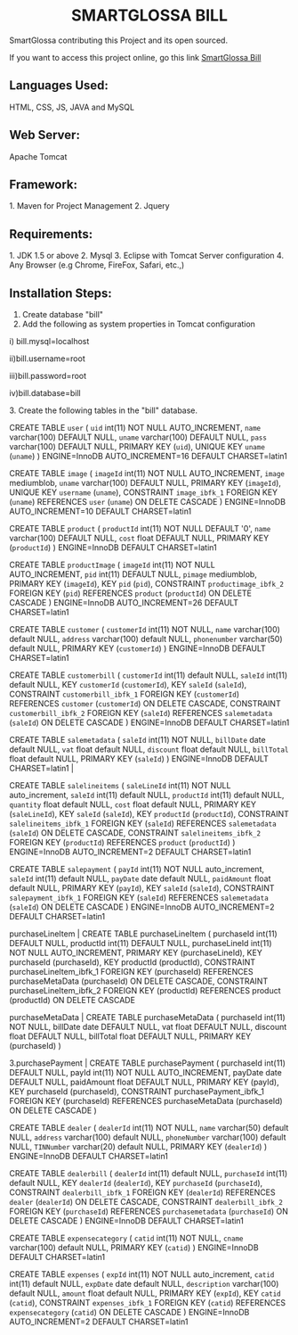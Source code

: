 <center><h1> SMARTGLOSSA BILL </h1> </center>
<p>SmartGlossa contributing this Project and its open sourced.</p>
<p> If you want to access this project online, go this link <a href="http://www.smartglossa.com/bill" target="_blank">SmartGlossa Bill</a>  </p>

<h2>Languages Used:</h2>
HTML, CSS, JS, JAVA and MySQL

<h2>Web Server:</h2>
Apache Tomcat

<h2>Framework:</h2>
1. Maven for Project Management
2. Jquery 

<h2>Requirements:</h2>
1. JDK 1.5 or above
2. Mysql
3. Eclipse with Tomcat Server configuration
4. Any Browser (e.g Chrome, FireFox, Safari, etc.,)

<h2>Installation Steps:</h2>

1. Create database "bill"
2. Add the following as system properties in Tomcat configuration
<p>i) bill.mysql=localhost</p>
<p>ii)bill.username=root</p>
<p>iii)bill.password=root</p>
<p>iv)bill.database=bill</p>
3. Create the following tables in the "bill" database.

CREATE TABLE `user` (
  `uid` int(11) NOT NULL AUTO_INCREMENT,
  `name` varchar(100) DEFAULT NULL,
  `uname` varchar(100) DEFAULT NULL,
  `pass` varchar(100) DEFAULT NULL,
  PRIMARY KEY (`uid`),
  UNIQUE KEY `uname` (`uname`)
) ENGINE=InnoDB AUTO_INCREMENT=16 DEFAULT CHARSET=latin1

CREATE TABLE `image` (
  `imageId` int(11) NOT NULL AUTO_INCREMENT,
  `image` mediumblob,
  `uname` varchar(100) DEFAULT NULL,
  PRIMARY KEY (`imageId`),
  UNIQUE KEY `username` (`uname`),
  CONSTRAINT `image_ibfk_1` FOREIGN KEY (`uname`) REFERENCES `user` (`uname`) ON DELETE CASCADE
) ENGINE=InnoDB AUTO_INCREMENT=10 DEFAULT CHARSET=latin1

CREATE TABLE `product` (
  `productId` int(11) NOT NULL DEFAULT '0',
  `name` varchar(100) DEFAULT NULL,
  `cost` float DEFAULT NULL,
  PRIMARY KEY (`productId`)
) ENGINE=InnoDB DEFAULT CHARSET=latin1

CREATE TABLE `productImage` (
  `imageId` int(11) NOT NULL AUTO_INCREMENT,
  `pid` int(11) DEFAULT NULL,
  `pimage` mediumblob,
  PRIMARY KEY (`imageId`),
  KEY `pid` (`pid`),
  CONSTRAINT `productimage_ibfk_2` FOREIGN KEY (`pid`) REFERENCES `product` (`productId`) ON DELETE CASCADE
) ENGINE=InnoDB AUTO_INCREMENT=26 DEFAULT CHARSET=latin1

CREATE TABLE `customer` (
  `customerId` int(11) NOT NULL,
  `name` varchar(100) default NULL,
  `address` varchar(100) default NULL,
  `phonenumber` varchar(50) default NULL,
  PRIMARY KEY  (`customerId`)
) ENGINE=InnoDB DEFAULT CHARSET=latin1

CREATE TABLE `customerbill` (
  `customerId` int(11) default NULL,
  `saleId` int(11) default NULL,
  KEY `customerId` (`customerId`),
  KEY `saleId` (`saleId`),
  CONSTRAINT `customerbill_ibfk_1` FOREIGN KEY (`customerId`) REFERENCES `customer` (`customerId`) ON DELETE CASCADE,
  CONSTRAINT `customerbill_ibfk_2` FOREIGN KEY (`saleId`) REFERENCES `salemetadata` (`saleId`) ON DELETE CASCADE
) ENGINE=InnoDB DEFAULT CHARSET=latin1


 CREATE TABLE `salemetadata` (
  `saleId` int(11) NOT NULL,
  `billDate` date default NULL,
  `vat` float default NULL,
  `discount` float default NULL,
  `billTotal` float default NULL,
  PRIMARY KEY  (`saleId`)
) ENGINE=InnoDB DEFAULT CHARSET=latin1 |

 CREATE TABLE `salelineitems` (
  `saleLineId` int(11) NOT NULL auto_increment,
  `saleId` int(11) default NULL,
  `productId` int(11) default NULL,
  `quantity` float default NULL,
  `cost` float default NULL,
  PRIMARY KEY  (`saleLineId`),
  KEY `saleId` (`saleId`),
  KEY `productId` (`productId`),
  CONSTRAINT `salelineitems_ibfk_1` FOREIGN KEY (`saleId`) REFERENCES `salemetadata` (`saleId`) ON DELETE CASCADE,
  CONSTRAINT `salelineitems_ibfk_2` FOREIGN KEY (`productId`) REFERENCES `product` (`productId`)
) ENGINE=InnoDB AUTO_INCREMENT=2 DEFAULT CHARSET=latin1 

CREATE TABLE `salepayment` (
  `payId` int(11) NOT NULL auto_increment,
  `saleId` int(11) default NULL,
  `payDate` date default NULL,
  `paidAmount` float default NULL,
  PRIMARY KEY  (`payId`),
  KEY `saleId` (`saleId`),
  CONSTRAINT `salepayment_ibfk_1` FOREIGN KEY (`saleId`) REFERENCES `salemetadata` (`saleId`) ON DELETE CASCADE
) ENGINE=InnoDB AUTO_INCREMENT=2 DEFAULT CHARSET=latin1 

 purchaseLineItem | CREATE TABLE purchaseLineItem ( purchaseId int(11) DEFAULT NULL, productId int(11) DEFAULT NULL, purchaseLineId int(11) NOT NULL AUTO_INCREMENT, PRIMARY KEY (purchaseLineId), KEY purchaseId (purchaseId), KEY productId (productId), CONSTRAINT purchaseLineItem_ibfk_1 FOREIGN KEY (purchaseId) REFERENCES purchaseMetaData (purchaseId) ON DELETE CASCADE, CONSTRAINT purchaseLineItem_ibfk_2 FOREIGN KEY (productId) REFERENCES product (productId) ON DELETE CASCADE
 
 purchaseMetaData | CREATE TABLE purchaseMetaData ( purchaseId int(11) NOT NULL, billDate date DEFAULT NULL, vat float DEFAULT NULL, discount float DEFAULT NULL, billTotal float DEFAULT NULL, PRIMARY KEY (purchaseId) )
 
 3.purchasePayment | CREATE TABLE purchasePayment ( purchaseId int(11) DEFAULT NULL, payId int(11) NOT NULL AUTO_INCREMENT, payDate date DEFAULT NULL, paidAmount float DEFAULT NULL, PRIMARY KEY (payId), KEY purchaseId (purchaseId), CONSTRAINT purchasePayment_ibfk_1 FOREIGN KEY (purchaseId) REFERENCES purchaseMetaData (purchaseId) ON DELETE CASCADE )
 
 
 

CREATE TABLE `dealer` (
  `dealerId` int(11) NOT NULL,
  `name` varchar(50) default NULL,
  `address` varchar(100) default NULL,
  `phoneNumber` varchar(100) default NULL,
  `TINNumber` varchar(20) default NULL,
  PRIMARY KEY  (`dealerId`)
) ENGINE=InnoDB DEFAULT CHARSET=latin1

CREATE TABLE `dealerbill` (
  `dealerId` int(11) default NULL,
  `purchaseId` int(11) default NULL,
  KEY `dealerId` (`dealerId`),
  KEY `purchaseId` (`purchaseId`),
  CONSTRAINT `dealerbill_ibfk_1` FOREIGN KEY (`dealerId`) REFERENCES `dealer` (`dealerId`) ON DELETE CASCADE,
  CONSTRAINT `dealerbill_ibfk_2` FOREIGN KEY (`purchaseId`) REFERENCES `purchasemetadata` (`purchaseId`) ON DELETE CASCADE
) ENGINE=InnoDB DEFAULT CHARSET=latin1

CREATE TABLE `expensecategory` (
  `catid` int(11) NOT NULL,
  `cname` varchar(100) default NULL,
  PRIMARY KEY  (`catid`)
) ENGINE=InnoDB DEFAULT CHARSET=latin1

CREATE TABLE `expenses` (
  `expId` int(11) NOT NULL auto_increment,
  `catid` int(11) default NULL,
  `expDate` date default NULL,
  `description` varchar(100) default NULL,
  `amount` float default NULL,
  PRIMARY KEY  (`expId`),
  KEY `catid` (`catid`),
  CONSTRAINT `expenses_ibfk_1` FOREIGN KEY (`catid`) REFERENCES `expensecategory` (`catid`) ON DELETE CASCADE
) ENGINE=InnoDB AUTO_INCREMENT=2 DEFAULT CHARSET=latin1



